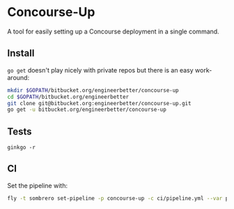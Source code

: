 # Concourse-Up

A tool for easily setting up a Concourse deployment in a single command.

## Install

`go get` doesn't play nicely with private repos but there is an easy work-around:

```sh
mkdir $GOPATH/bitbucket.org/engineerbetter/concourse-up
cd $GOPATH/bitbucket.org/engineerbetter
git clone git@bitbucket.org:engineerbetter/concourse-up.git
go get -u bitbucket.org/engineerbetter/concourse-up
```

## Tests

`ginkgo -r`

## CI

Set the pipeline with:

```sh
fly -t sombrero set-pipeline -p concourse-up -c ci/pipeline.yml --var private_key="$(cat path/to/key)"
```